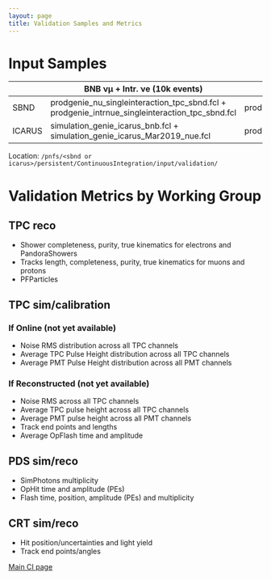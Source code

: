 ```yaml
---
layout: page
title: Validation Samples and Metrics
---
```

# Input Samples
| | BNB &nu;&mu; + Intr. &nu;e (10k events) | CORSIKA + BNB &nu;&mu; (1k events) |
| --- | --- | --- |
| SBND   | prodgenie_nu_singleinteraction_tpc_sbnd.fcl + prodgenie_intrnue_singleinteraction_tpc_sbnd.fcl | prodoverlay_corsika_cosmics_proton_genie_nu_spill_tpc_sbnd.fcl |
| ICARUS | simulation_genie_icarus_bnb.fcl + simulation_genie_icarus_Mar2019_nue.fcl | prodcorsika_proton_intime_icarus_bnb.fcl |

Location: `/pnfs/<sbnd or icarus>/persistent/ContinuousIntegration/input/validation/`

# Validation Metrics by Working Group

## TPC reco
- Shower completeness, purity, true kinematics for electrons and PandoraShowers
- Tracks length, completeness, purity, true kinematics for muons and protons 
- PFParticles

## TPC sim/calibration

### If Online (not yet available)
- Noise RMS distribution across all TPC channels
- Average TPC Pulse Height distribution across all TPC channels 
- Average PMT Pulse Height distribution across all PMT channels

### If Reconstructed (not yet available)
- Noise RMS across all TPC channels
- Average TPC pulse height across all TPC channels
- Average PMT pulse height across all PMT channels
- Track end points and lengths
- Average OpFlash time and amplitude

## PDS sim/reco
- SimPhotons multiplicity
- OpHit time and amplitude (PEs)
- Flash time, position, amplitude (PEs) and multiplicity

## CRT sim/reco
- Hit position/uncertainties and light yield
- Track end points/angles

[Main CI page](/sbn/sbnci_wiki/sbnci_main)

